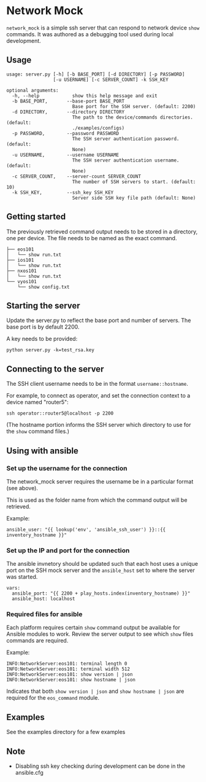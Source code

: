 # Network Mock

`network_mock` is a simple ssh server that can respond to network device `show` commands. It was authored as a debugging tool used during local development.

## Usage

```
usage: server.py [-h] [-b BASE_PORT] [-d DIRECTORY] [-p PASSWORD]
                 [-u USERNAME] [-c SERVER_COUNT] -k SSH_KEY

optional arguments:
  -h, --help            show this help message and exit
  -b BASE_PORT,       --base-port BASE_PORT
                        Base port for the SSH server. (default: 2200)
  -d DIRECTORY,       --directory DIRECTORY
                        The path to the device/commands directories. (default:
                        ./examples/configs)
  -p PASSWORD,        --password PASSWORD
                        The SSH server authentication password. (default:
                        None)
  -u USERNAME,        --username USERNAME
                        The SSH server authentication username. (default:
                        None)
  -c SERVER_COUNT,    --server-count SERVER_COUNT
                        The number of SSH servers to start. (default: 10)
  -k SSH_KEY,         --ssh_key SSH_KEY
                        Server side SSH key file path (default: None)

```

## Getting started

The previously retrieved command output needs to be stored in a directory, one per device. The file needs to be named as the exact command.

```
├── eos101
│   └── show run.txt
├── ios101
│   └── show run.txt
├── nxos101
│   └── show run.txt
└── vyos101
    └── show config.txt
```

## Starting the server

Update the server.py to reflect the base port and number of servers.
The base port is by default 2200.

A key needs to be provided:

```
python server.py -k=test_rsa.key
```

## Connecting to the server

The SSH client username needs to be in the format `username::hostname`.

For example, to connect as operator, and set the connection context to a device named "router5":

`ssh operator::router5@localhost -p 2200`

(The hostname portion informs the SSH server which directory to use for the `show` command files.)

## Using with ansible

### Set up the username for the connection

The network_mock server requires the username be in a particular format (see above).

This is used as the folder name from which the command output will be retrieved.

Example:

```
ansible_user: "{{ lookup('env', 'ansible_ssh_user') }}::{{ inventory_hostname }}"
```

### Set up the IP and port for the connection

The ansible invnetory should be updated such that each host uses a unique port on the SSH mock server and the `ansible_host` set to where the server was started.

```
vars:
  ansible_port: "{{ 2200 + play_hosts.index(inventory_hostname) }}"
  ansible_host: localhost
```

### Required files for ansible

Each platform requires certain `show` command output be available for Ansible modules to work.  Review the server output to see which `show` files commands are required.

Example:

```
INFO:NetworkServer:eos101: terminal length 0
INFO:NetworkServer:eos101: terminal width 512
INFO:NetworkServer:eos101: show version | json
INFO:NetworkServer:eos101: show hostname | json
```

Indicates that both `show version | json` and `show hostname | json` are required for the `eos_command` module.


## Examples

See the examples directory for a few examples

## Note

- Disabling ssh key checking during development can be done in the ansible.cfg
